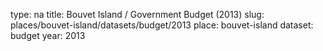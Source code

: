 type: na
title: Bouvet Island / Government Budget (2013)
slug: places/bouvet-island/datasets/budget/2013
place: bouvet-island
dataset: budget
year: 2013
